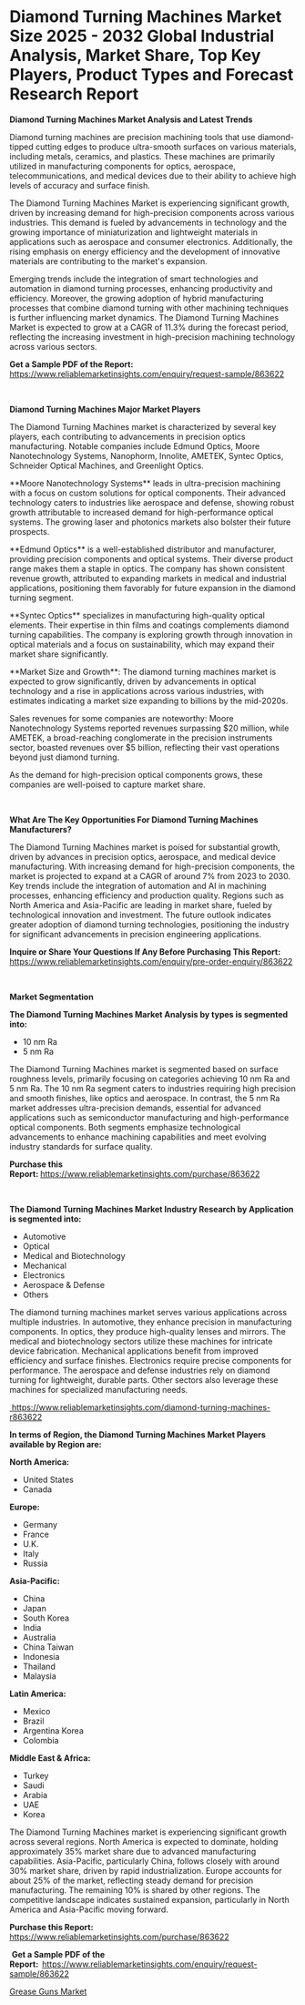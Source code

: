 <p><h1>Diamond Turning Machines Market Size 2025 - 2032 Global Industrial Analysis, Market Share, Top Key Players, Product Types and Forecast Research Report</h1></p><p><strong>Diamond Turning Machines Market Analysis and Latest Trends</strong></p>
<p><p>Diamond turning machines are precision machining tools that use diamond-tipped cutting edges to produce ultra-smooth surfaces on various materials, including metals, ceramics, and plastics. These machines are primarily utilized in manufacturing components for optics, aerospace, telecommunications, and medical devices due to their ability to achieve high levels of accuracy and surface finish.</p><p>The Diamond Turning Machines Market is experiencing significant growth, driven by increasing demand for high-precision components across various industries. This demand is fueled by advancements in technology and the growing importance of miniaturization and lightweight materials in applications such as aerospace and consumer electronics. Additionally, the rising emphasis on energy efficiency and the development of innovative materials are contributing to the market's expansion.</p><p>Emerging trends include the integration of smart technologies and automation in diamond turning processes, enhancing productivity and efficiency. Moreover, the growing adoption of hybrid manufacturing processes that combine diamond turning with other machining techniques is further influencing market dynamics. The Diamond Turning Machines Market is expected to grow at a CAGR of 11.3% during the forecast period, reflecting the increasing investment in high-precision machining technology across various sectors.</p></p>
<p><strong>Get a Sample PDF of the Report:&nbsp;</strong> <a href="https://www.reliablemarketinsights.com/enquiry/request-sample/863622?utm_campaign=3291&utm_medium=2&utm_source=Github&utm_content=ia&utm_term=10042025&utm_id=diamond-turning-machines">https://www.reliablemarketinsights.com/enquiry/request-sample/863622</a></p>
<p>&nbsp;</p>
<p><strong>Diamond Turning Machines Major Market Players</strong></p>
<p><p>The Diamond Turning Machines market is characterized by several key players, each contributing to advancements in precision optics manufacturing. Notable companies include Edmund Optics, Moore Nanotechnology Systems, Nanophorm, Innolite, AMETEK, Syntec Optics, Schneider Optical Machines, and Greenlight Optics.</p><p>**Moore Nanotechnology Systems** leads in ultra-precision machining with a focus on custom solutions for optical components. Their advanced technology caters to industries like aerospace and defense, showing robust growth attributable to increased demand for high-performance optical systems. The growing laser and photonics markets also bolster their future prospects.</p><p>**Edmund Optics** is a well-established distributor and manufacturer, providing precision components and optical systems. Their diverse product range makes them a staple in optics. The company has shown consistent revenue growth, attributed to expanding markets in medical and industrial applications, positioning them favorably for future expansion in the diamond turning segment.</p><p>**Syntec Optics** specializes in manufacturing high-quality optical elements. Their expertise in thin films and coatings complements diamond turning capabilities. The company is exploring growth through innovation in optical materials and a focus on sustainability, which may expand their market share significantly.</p><p>**Market Size and Growth**: The diamond turning machines market is expected to grow significantly, driven by advancements in optical technology and a rise in applications across various industries, with estimates indicating a market size expanding to billions by the mid-2020s.</p><p>Sales revenues for some companies are noteworthy: Moore Nanotechnology Systems reported revenues surpassing $20 million, while AMETEK, a broad-reaching conglomerate in the precision instruments sector, boasted revenues over $5 billion, reflecting their vast operations beyond just diamond turning.</p><p>As the demand for high-precision optical components grows, these companies are well-poised to capture market share.</p></p>
<p>&nbsp;</p>
<p><strong>What Are The Key Opportunities For Diamond Turning Machines Manufacturers?</strong></p>
<p><p>The Diamond Turning Machines market is poised for substantial growth, driven by advances in precision optics, aerospace, and medical device manufacturing. With increasing demand for high-precision components, the market is projected to expand at a CAGR of around 7% from 2023 to 2030. Key trends include the integration of automation and AI in machining processes, enhancing efficiency and production quality. Regions such as North America and Asia-Pacific are leading in market share, fueled by technological innovation and investment. The future outlook indicates greater adoption of diamond turning technologies, positioning the industry for significant advancements in precision engineering applications.</p></p>
<p><strong>Inquire or Share Your Questions If Any Before Purchasing This Report:</strong> <a href="https://www.reliablemarketinsights.com/enquiry/pre-order-enquiry/863622?utm_campaign=3291&utm_medium=2&utm_source=Github&utm_content=ia&utm_term=10042025&utm_id=diamond-turning-machines">https://www.reliablemarketinsights.com/enquiry/pre-order-enquiry/863622</a></p>
<p>&nbsp;</p>
<p><strong>Market Segmentation</strong></p>
<p><strong>The Diamond Turning Machines Market Analysis by types is segmented into:</strong></p>
<p><ul><li>10 nm Ra</li><li>5 nm Ra</li></ul></p>
<p><p>The Diamond Turning Machines market is segmented based on surface roughness levels, primarily focusing on categories achieving 10 nm Ra and 5 nm Ra. The 10 nm Ra segment caters to industries requiring high precision and smooth finishes, like optics and aerospace. In contrast, the 5 nm Ra market addresses ultra-precision demands, essential for advanced applications such as semiconductor manufacturing and high-performance optical components. Both segments emphasize technological advancements to enhance machining capabilities and meet evolving industry standards for surface quality.</p></p>
<p><strong>Purchase this Report:&nbsp;</strong><a href="https://www.reliablemarketinsights.com/purchase/863622?utm_campaign=3291&utm_medium=2&utm_source=Github&utm_content=ia&utm_term=10042025&utm_id=diamond-turning-machines">https://www.reliablemarketinsights.com/purchase/863622</a></p>
<p>&nbsp;</p>
<p><strong>The Diamond Turning Machines Market Industry Research by Application is segmented into:</strong></p>
<p><ul><li>Automotive</li><li>Optical</li><li>Medical and Biotechnology</li><li>Mechanical</li><li>Electronics</li><li>Aerospace & Defense</li><li>Others</li></ul></p>
<p><p>The diamond turning machines market serves various applications across multiple industries. In automotive, they enhance precision in manufacturing components. In optics, they produce high-quality lenses and mirrors. The medical and biotechnology sectors utilize these machines for intricate device fabrication. Mechanical applications benefit from improved efficiency and surface finishes. Electronics require precise components for performance. The aerospace and defense industries rely on diamond turning for lightweight, durable parts. Other sectors also leverage these machines for specialized manufacturing needs.</p></p>
<p><a href="https://www.reliablemarketinsights.com/diamond-turning-machines-r863622?utm_campaign=3291&utm_medium=2&utm_source=Github&utm_content=ia&utm_term=10042025&utm_id=diamond-turning-machines">&nbsp;https://www.reliablemarketinsights.com/diamond-turning-machines-r863622</a></p>
<p><strong>In terms of Region, the Diamond Turning Machines Market Players available by Region are:</strong></p>
<p>
    <p> <strong> North America: </strong>
        <ul>
            <li>United States</li>
            <li>Canada</li>
        </ul>
        </p> 
    <p> <strong> Europe: </strong>
        <ul>
            <li>Germany</li>
            <li>France</li>
            <li>U.K.</li>
            <li>Italy</li>
            <li>Russia</li>
        </ul>
        </p> 
    <p> <strong> Asia-Pacific: </strong>
        <ul>
            <li>China</li>
            <li>Japan</li>
            <li>South Korea</li>
            <li>India</li>
            <li>Australia</li>
            <li>China Taiwan</li>
            <li>Indonesia</li>
            <li>Thailand</li>
            <li>Malaysia</li>
        </ul>
        </p> 
    <p> <strong> Latin America: </strong>
        <ul>
            <li>Mexico</li>
            <li>Brazil</li>
            <li>Argentina Korea</li>
            <li>Colombia</li>
        </ul>
        </p> 
    <p> <strong> Middle East & Africa: </strong>
        <ul>
            <li>Turkey</li>
            <li>Saudi</li>
            <li>Arabia</li>
            <li>UAE</li>
            <li>Korea</li>
        </ul>
    </p>
    </p>
<p><p>The Diamond Turning Machines market is experiencing significant growth across several regions. North America is expected to dominate, holding approximately 35% market share due to advanced manufacturing capabilities. Asia-Pacific, particularly China, follows closely with around 30% market share, driven by rapid industrialization. Europe accounts for about 25% of the market, reflecting steady demand for precision manufacturing. The remaining 10% is shared by other regions. The competitive landscape indicates sustained expansion, particularly in North America and Asia-Pacific moving forward.</p></p>
<p><strong>Purchase this Report: </strong><a href="https://www.reliablemarketinsights.com/purchase/863622?utm_campaign=3291&utm_medium=2&utm_source=Github&utm_content=ia&utm_term=10042025&utm_id=diamond-turning-machines">https://www.reliablemarketinsights.com/purchase/863622</a></p>
<p>&nbsp;<strong>Get a Sample PDF of the Report:&nbsp;&nbsp;</strong><a href="https://www.reliablemarketinsights.com/enquiry/request-sample/863622?utm_campaign=3291&utm_medium=2&utm_source=Github&utm_content=ia&utm_term=10042025&utm_id=diamond-turning-machines">https://www.reliablemarketinsights.com/enquiry/request-sample/863622</a></p>
<p><strong></strong></p>
<p><p><a href="https://github.com/hunanuzmez/Market-Research-Report-List-1/blob/main/grease-guns-market.md?utm_campaign=3291&utm_medium=2&utm_source=Github&utm_content=ia&utm_term=10042025&utm_id=diamond-turning-machines">Grease Guns Market</a></p></p>